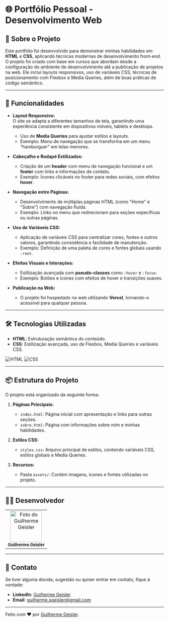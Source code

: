 # 🌐 Portfólio Pessoal - Desenvolvimento Web

## 📖 Sobre o Projeto

Este portfólio foi desenvolvido para demonstrar minhas habilidades em **HTML** e **CSS**, aplicando técnicas modernas de desenvolvimento front-end. O projeto foi criado com base em cursos que abordam desde a configuração do ambiente de desenvolvimento até a publicação de projetos na web. Ele inclui layouts responsivos, uso de variáveis CSS, técnicas de posicionamento com Flexbox e Media Queries, além de boas práticas de código semântico.

---

## 🚀 Funcionalidades

- **Layout Responsivo:**  
  O site se adapta a diferentes tamanhos de tela, garantindo uma experiência consistente em dispositivos móveis, tablets e desktops.  
  - Uso de **Media Queries** para ajustar estilos e layouts.  
  - Exemplo: Menu de navegação que se transforma em um menu "hamburguer" em telas menores.  

- **Cabeçalho e Rodapé Estilizados:**  
  - Criação de um **header** com menu de navegação funcional e um **footer** com links e informações de contato.  
  - Exemplo: Ícones clicáveis no footer para redes sociais, com efeitos **hover**.  

- **Navegação entre Páginas:**  
  - Desenvolvimento de múltiplas páginas HTML (como "Home" e "Sobre") com navegação fluida.  
  - Exemplo: Links no menu que redirecionam para seções específicas ou outras páginas.  

- **Uso de Variáveis CSS:**  
  - Aplicação de variáveis CSS para centralizar cores, fontes e outros valores, garantindo consistência e facilidade de manutenção.  
  - Exemplo: Definição de uma paleta de cores e fontes globais usando `:root`.  

- **Efeitos Visuais e Interações:**  
  - Estilização avançada com **pseudo-classes** como `:hover` e `:focus`.  
  - Exemplo: Botões e ícones com efeitos de hover e transições suaves.  

- **Publicação na Web:**  
  - O projeto foi hospedado na web utilizando **Vercel**, tornando-o acessível para qualquer pessoa.  

---

## 🛠️ Tecnologias Utilizadas

- **HTML**: Estruturação semântica do conteúdo.  
- **CSS**: Estilização avançada, uso de Flexbox, Media Queries e variáveis CSS.  

![HTML](https://img.shields.io/badge/HTML5-E34F26?style=for-the-badge&logo=html5&logoColor=white) ![CSS](https://img.shields.io/badge/CSS3-1572B6?style=for-the-badge&logo=css3&logoColor=white)

---

## 📦 Estrutura do Projeto

O projeto está organizado da seguinte forma:  

1. **Páginas Principais:**  
   - `index.html`: Página inicial com apresentação e links para outras seções.  
   - `sobre.html`: Página com informações sobre mim e minhas habilidades.

2. **Estilos CSS:**  
   - `styles.css`: Arquivo principal de estilos, contendo variáveis CSS, estilos globais e Media Queries.  

3. **Recursos:**  
   - Pasta `assets/`: Contém imagens, ícones e fontes utilizadas no projeto.  

---

## 🧑‍💻 Desenvolvedor

<table>
  <tr>
    <td align="center">
      <a href="https://www.linkedin.com/in/guilhermegeisler/">
        <img src="https://avatars.githubusercontent.com/u/53203780?s=400&u=9a85ac6d2d3c55a872ab0bafd1d38d8bd0da5cc4&v=4" width="100px;" alt="Foto do Guilherme Geisler"/><br>
        <sub>
          <b>Guilherme Geisler</b>
        </sub>
      </a>
    </td>
  </tr>
</table>

---

## 📧 Contato

Se tiver alguma dúvida, sugestão ou quiser entrar em contato, fique à vontade:  

- **LinkedIn**: [Guilherme Geisler](https://www.linkedin.com/in/guilhermegeisler/)  
- **Email**: [guilherme.sgeisler@gmail.com](mailto:guilherme.sgeisler@gmail.com)  

---

Feito com ❤️ por [Guilherme Geisler](https://www.linkedin.com/in/guilhermegeisler/).
